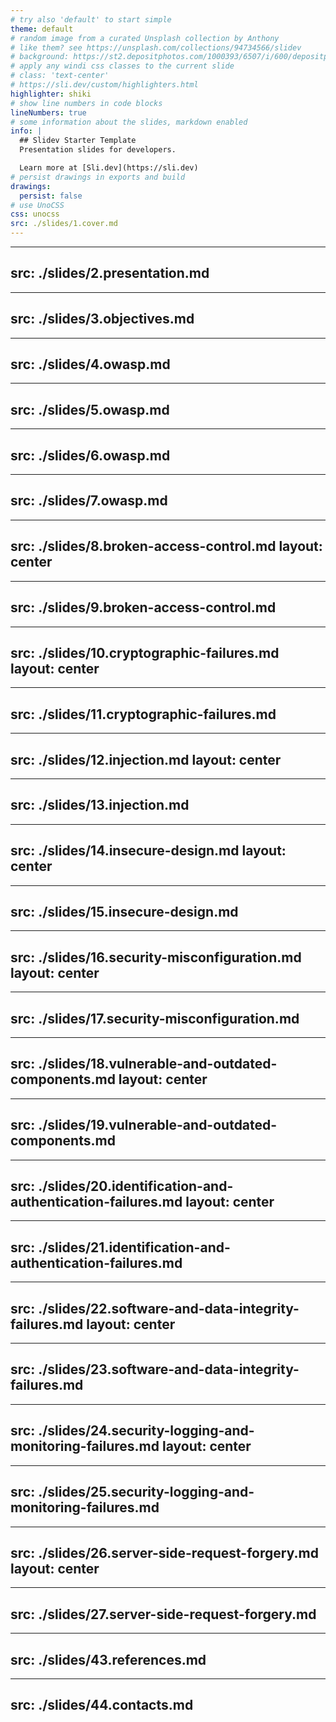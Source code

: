 ```yaml
---
# try also 'default' to start simple
theme: default
# random image from a curated Unsplash collection by Anthony
# like them? see https://unsplash.com/collections/94734566/slidev
# background: https://st2.depositphotos.com/1000393/6507/i/600/depositphotos_65076917-stock-photo-hacker-and-terrorism-fight.jpg
# apply any windi css classes to the current slide
# class: 'text-center'
# https://sli.dev/custom/highlighters.html
highlighter: shiki
# show line numbers in code blocks
lineNumbers: true
# some information about the slides, markdown enabled
info: |
  ## Slidev Starter Template
  Presentation slides for developers.

  Learn more at [Sli.dev](https://sli.dev)
# persist drawings in exports and build
drawings:
  persist: false
# use UnoCSS
css: unocss
src: ./slides/1.cover.md
---
```


---
src: ./slides/2.presentation.md
---

---
src: ./slides/3.objectives.md
---

---
src: ./slides/4.owasp.md
---

---
src: ./slides/5.owasp.md
---

---
src: ./slides/6.owasp.md
---

---
src: ./slides/7.owasp.md
---

---
src: ./slides/8.broken-access-control.md
layout: center
---

---
src: ./slides/9.broken-access-control.md
---

---
src: ./slides/10.cryptographic-failures.md
layout: center
---

---
src: ./slides/11.cryptographic-failures.md
---

---
src: ./slides/12.injection.md
layout: center
---

---
src: ./slides/13.injection.md
---

---
src: ./slides/14.insecure-design.md
layout: center
---

---
src: ./slides/15.insecure-design.md
---

---
src: ./slides/16.security-misconfiguration.md
layout: center
---

---
src: ./slides/17.security-misconfiguration.md
---

---
src: ./slides/18.vulnerable-and-outdated-components​.md
layout: center
---

---
src: ./slides/19.vulnerable-and-outdated-components​.md
---

---
src: ./slides/20.identification-and-authentication-failures.md
layout: center
---

---
src: ./slides/21.identification-and-authentication-failures.md
---

---
src: ./slides/22.software-and-data-integrity-failures​.md
layout: center
---

---
src: ./slides/23.software-and-data-integrity-failures​.md
---

---
src: ./slides/24.security-logging-and-monitoring-failures​.md
layout: center
---

---
src: ./slides/25.security-logging-and-monitoring-failures​.md
---

---
src: ./slides/26.server-side-request-forgery.md
layout: center
---

---
src: ./slides/27.server-side-request-forgery.md
---

---
src: ./slides/43.references.md
---

---
src: ./slides/44.contacts.md
---